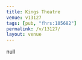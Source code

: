 ```yaml
---
title: Kings Theatre
venue: v13127
tags: [pub, "fhrs:105682"]
permalink: /v/13127/
layout: venue
---
```

null